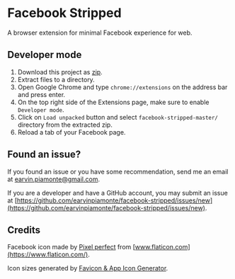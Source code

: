 # Facebook Stripped

A browser extension for minimal Facebook experience for web.

## Developer mode

1. Download this project as [zip](https://github.com/earvinpiamonte/facebook-stripped/archive/master.zip).
2. Extract files to a directory.
3. Open Google Chrome and type `chrome://extensions` on the address bar and press enter.
4. On the top right side of the Extensions page, make sure to enable `Developer mode`.
5. Click on `Load unpacked` button and select `facebook-stripped-master/` directory from the extracted zip.
6. Reload a tab of your Facebook page.

## Found an issue?

If you found an issue or you have some recommendation, send me an email at [earvin.piamonte@gmail.com](mailto:earvin.piamonte@gmail.com).

If you are a developer and have a GitHub account, you may submit an issue at [https://github.com/earvinpiamonte/facebook-stripped/issues/new](https://github.com/earvinpiamonte/facebook-stripped/issues/new).

## Credits

Facebook icon made by [Pixel perfect](https://www.flaticon.com/authors/pixel-perfect) from [www.flaticon.com](https://www.flaticon.com/).

Icon sizes generated by [Favicon & App Icon Generator](https://www.favicon-generator.org/).
